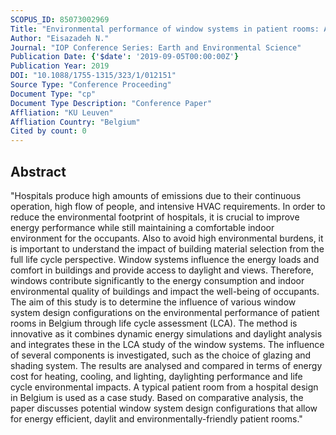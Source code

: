 ```yaml
---
SCOPUS_ID: 85073002969
Title: "Environmental performance of window systems in patient rooms: A case study in the Belgian context"
Author: "Eisazadeh N."
Journal: "IOP Conference Series: Earth and Environmental Science"
Publication Date: {'$date': '2019-09-05T00:00:00Z'}
Publication Year: 2019
DOI: "10.1088/1755-1315/323/1/012151"
Source Type: "Conference Proceeding"
Document Type: "cp"
Document Type Description: "Conference Paper"
Affliation: "KU Leuven"
Affliation Country: "Belgium"
Cited by count: 0
---
```


## Abstract
"Hospitals produce high amounts of emissions due to their continuous operation, high flow of people, and intensive HVAC requirements. In order to reduce the environmental footprint of hospitals, it is crucial to improve energy performance while still maintaining a comfortable indoor environment for the occupants. Also to avoid high environmental burdens, it is important to understand the impact of building material selection from the full life cycle perspective. Window systems influence the energy loads and comfort in buildings and provide access to daylight and views. Therefore, windows contribute significantly to the energy consumption and indoor environmental quality of buildings and impact the well-being of occupants. The aim of this study is to determine the influence of various window system design configurations on the environmental performance of patient rooms in Belgium through life cycle assessment (LCA). The method is innovative as it combines dynamic energy simulations and daylight analysis and integrates these in the LCA study of the window systems. The influence of several components is investigated, such as the choice of glazing and shading system. The results are analysed and compared in terms of energy cost for heating, cooling, and lighting, daylighting performance and life cycle environmental impacts. A typical patient room from a hospital design in Belgium is used as a case study. Based on comparative analysis, the paper discusses potential window system design configurations that allow for energy efficient, daylit and environmentally-friendly patient rooms."
